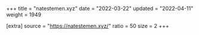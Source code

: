 +++
title = "natestemen.xyz"
date = "2022-03-22"
updated = "2022-04-11"
weight = 1949

[extra]
source = "https://natestemen.xyz/"
ratio = 50
size = 2
+++
